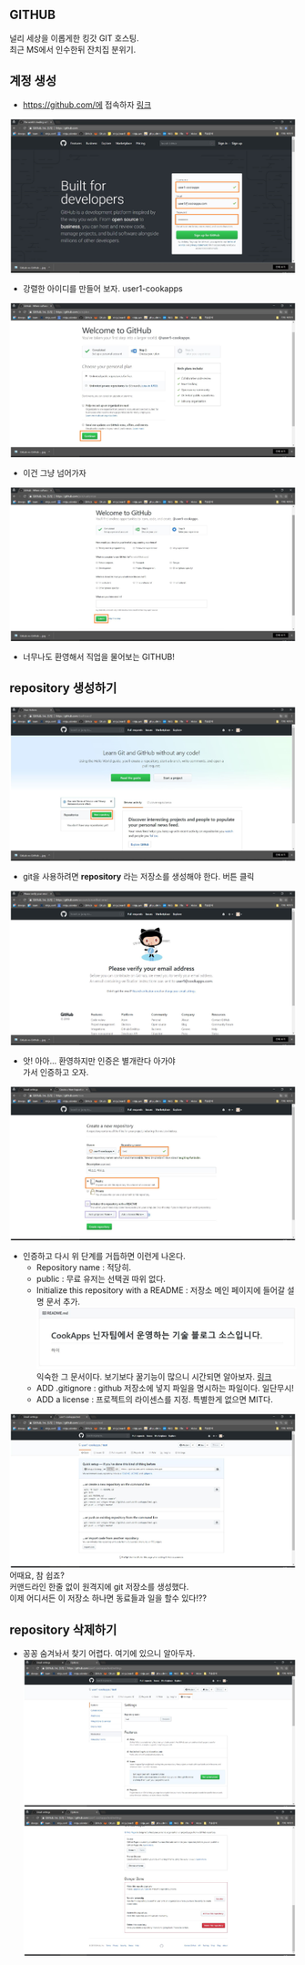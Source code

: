 ## GITHUB
널리 세상을 이롭게한 킹갓 GIT 호스팅.\
최근 MS에서 인수한뒤 잔치집 분위기.

## 계정 생성
- https://github.com/에 접속하자 [링크](https://github.com/)

![An image](./img/git-signup.jpg)
- 강렬한 아이디를 만들어 보자. user1-cookapps

![An image](./img/git-signup2.jpg)
- 이건 그냥 넘어가자

![An image](./img/git-signup3.jpg)
- 너무나도 환영해서 직업을 물어보는 GITHUB!


## repository 생성하기

![An image](./img/git-repo.jpg)
- git을 사용하려면 **repository** 라는 저장소를 생성해야 한다. 버튼 클릭  

![An image](./img/git-repo2.jpg)
- 앗! 아아... 환영하지만 인증은 별개란다 아가야\
가서 인증하고 오자.

![An image](./img/git-repo3.jpg)
- 인증하고 다시 위 단계를 거듭하면 이런게 나온다.
    * Repository name : 적당히.
    * public : 무료 유저는 선택권 따위 없다.
    * Initialize this repository with a README : 저장소 메인 페이지에 들어갈 설명 문서 추가.
    ![An image](./img/git-repo5.jpg)\
    익숙한 그 문서이다. 보기보다 꿀기능이 많으니 시간되면 알아보자. [링크](https://www.google.co.kr/search?q=github+readme+%EC%9E%91%EC%84%B1&sa=X&ved=0ahUKEwiQt_a20KbcAhUFUt4KHe3hBoQQ1QIIrQEoAA&biw=1536&bih=732)
    * ADD .gitignore : github 저장소에 넣지 파일을 명시하는 파일이다. 일단무시!
    * ADD a license : 프로젝트의 라이센스를 지정. 특별한게 없으면 MIT다.

![An image](./img/git-repo4.jpg)\
어때요, 참 쉽죠?\
커맨드라인 한줄 없이 원격지에 git 저장소를 생성했다.\
이제 어디서든 이 저장소 하나면 동료들과 일을 할수 있다!??


## repository 삭제하기

- 꽁꽁 숨겨놔서 찾기 어렵다. 여기에 있으니 알아두자.
![An image](./img/git-delete.jpg)\
![An image](./img/git-delete2.jpg)